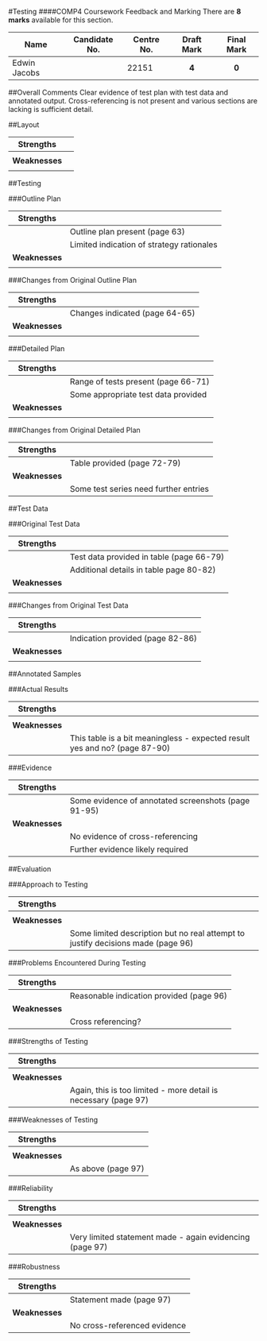 #Testing
####COMP4 Coursework Feedback and Marking
There are **8 marks** available for this section.

|Name|Candidate No.|Centre No.|Draft Mark|Final Mark|
|-|-|-|:-:|:-:|
|Edwin Jacobs| |22151|**4**|**0**|

##Overall Comments
Clear evidence of test plan with test data and annotated output. Cross-referencing is not present and various sections are lacking is sufficient detail.

##Layout

|**Strengths**||
|-|-|
|| |
|**Weaknesses**||
|| |

##Testing

###Outline Plan

|**Strengths**||
|-|-|
||Outline plan present (page 63)|
||Limited indication of strategy rationales|
|**Weaknesses**||
|| |

###Changes from Original Outline Plan

|**Strengths**||
|-|-|
||Changes indicated (page 64-65)|
|**Weaknesses**||
|| |

###Detailed Plan

|**Strengths**||
|-|-|
||Range of tests present (page 66-71)|
||Some appropriate test data provided|
|**Weaknesses**||
|| |

###Changes from Original Detailed Plan

|**Strengths**||
|-|-|
||Table provided (page 72-79)|
|**Weaknesses**||
||Some test series need further entries|

##Test Data

###Original Test Data

|**Strengths**||
|-|-|
||Test data provided in table (page 66-79)|
||Additional details in table page 80-82)|
|**Weaknesses**||
|| |

###Changes from Original Test Data

|**Strengths**||
|-|-|
||Indication provided (page 82-86)|
|**Weaknesses**||
|| |

##Annotated Samples

###Actual Results

|**Strengths**||
|-|-|
|| |
|**Weaknesses**||
||This table is a bit meaningless - expected result yes and no? (page 87-90)|

###Evidence

|**Strengths**||
|-|-|
||Some evidence of annotated screenshots (page 91-95)|
|**Weaknesses**||
||No evidence of cross-referencing|
||Further evidence likely required|

##Evaluation

###Approach to Testing

|**Strengths**||
|-|-|
|| |
|**Weaknesses**||
||Some limited description but no real attempt to justify decisions made (page 96)|

###Problems Encountered During Testing

|**Strengths**||
|-|-|
||Reasonable indication provided (page 96)|
|**Weaknesses**||
||Cross referencing?|

###Strengths of Testing

|**Strengths**||
|-|-|
|| |
|**Weaknesses**||
||Again, this is too limited - more detail is necessary (page 97)|

###Weaknesses of Testing

|**Strengths**||
|-|-|
|| |
|**Weaknesses**||
||As above (page 97)|

###Reliability

|**Strengths**||
|-|-|
|| |
|**Weaknesses**||
||Very limited statement made - again evidencing (page 97)|

###Robustness

|**Strengths**||
|-|-|
||Statement made (page 97)|
|**Weaknesses**||
||No cross-referenced evidence|